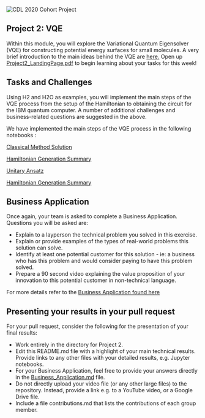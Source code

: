![CDL 2020 Cohort Project](../figures/CDL_logo.jpg)
## Project 2: VQE
Within this module, you will explore the Variational Quantum Eigensolver (VQE) for
constructing potential energy surfaces for small molecules.
A very brief introduction to the main ideas behind the VQE are 
[here.](https://github.com/CDL-Quantum/CohortProject_2020/blob/master/CDL_2020_docs.pdf)
Open up [Project2_LandingPage.pdf](https://github.com/CDL-Quantum/CohortProject_2020/blob/master/Project_2_VQE_Molecules/Project_2_LandingPage.pdf)
to begin learning about your tasks for this week!

## Tasks and Challenges
Using H2 and H2O as examples, you will implement the main steps of the VQE process from the setup of the Hamiltonian to obtaining the circuit for the IBM quantum computer.  A number of additional challenges and 
business-related questions are suggested in the above.

We have implemented the main steps of the VQE process in the following notebooks :

[Classical Method Solution](https://github.com/tina-seb/CohortProject_2020/blob/master/Project_2_VQE_Molecules/S1_Classical_Methods_Demo.ipynb)

[Hamiltonian Generation Summary](https://github.com/tina-seb/CohortProject_2020/blob/master/Project_2_VQE_Molecules/S2_Hamiltonian_gen_Summary.ipynb)

[Unitary Ansatz](https://github.com/tina-seb/CohortProject_2020/blob/master/Project_2_VQE_Molecules/S3_Unitary_Ansatz_H2.ipynb)

[Hamiltonian Generation Summary](https://github.com/tina-seb/CohortProject_2020/blob/master/Project_2_VQE_Molecules/S2_Hamiltonian_gen_Summary.ipynb)

## Business Application
Once again, your team is asked to complete a Business Application. Questions you will be asked are:

* Explain to a layperson the technical problem you solved in this exercise.
* Explain or provide examples of the types of real-world problems this solution can solve.
* Identify at least one potential customer for this solution - ie: a business who has this problem and would consider paying to have this problem solved.
* Prepare a 90 second video explaining the value proposition of your innovation to this potential customer in non-technical language.

For more details refer to the [Business Application found here](./Business_Application.md)

## Presenting your results in your pull request
For your pull request, consider the following for the presentation of your final results:
- Work entirely in the directory for Project 2.
- Edit this README.md file with a highlight of your main technical results.  Provide links to any other files with your detailed results, e.g. Jupyter notebooks.
- For your Business Application, feel free to provide your answers directly in the 
[Business_Application.md](./Business_Application.md) file.
- Do not directly upload your video file (or any other large files) to the repository.  Instead, provide a link e.g. to a YouTube video, or a Google Drive file.
- Include a file contributions.md that lists the contributions of each group member.
